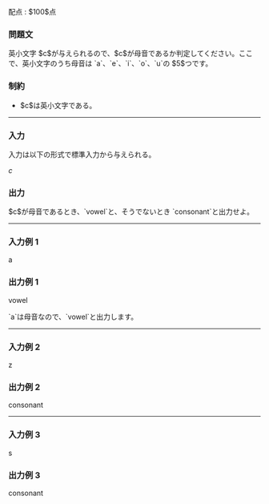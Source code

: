 
<div>

<span>

<span>

<p>
配点 : $100$点
</p>

<div>

<section>

### **問題文**

<p>
英小文字 $c$が与えられるので、$c$が母音であるか判定してください。ここで、英小文字のうち母音は `a`、`e`、`i`、`o`、`u`の $5$つです。
</p>

</section>

</div>

<div>

<section>

### **制約**

<ul>

<li>
$c$は英小文字である。
</li>

</ul>

</section>

</div>

---

<div>

<div>

<section>

### **入力**

<p>
入力は以下の形式で標準入力から与えられる。
</p>

<div>

$c$
</div>

</section>

</div>

<div>

<section>

### **出力**

<p>
$c$が母音であるとき、`vowel`と、そうでないとき `consonant`と出力せよ。
</p>

</section>

</div>

</div>

---

<div>

<section>

### **入力例 1**

<div>

a

</div>

</section>

</div>

<div>

<section>

### **出力例 1**

<div>

vowel

</div>

<p>
`a`は母音なので、`vowel`と出力します。
</p>

</section>

</div>

---

<div>

<section>

### **入力例 2**

<div>

z

</div>

</section>

</div>

<div>

<section>

### **出力例 2**

<div>

consonant

</div>

</section>

</div>

---

<div>

<section>

### **入力例 3**

<div>

s

</div>

</section>

</div>

<div>

<section>

### **出力例 3**

<div>

consonant

</div>

</section>

</div>

</span>

</span>

</div>
